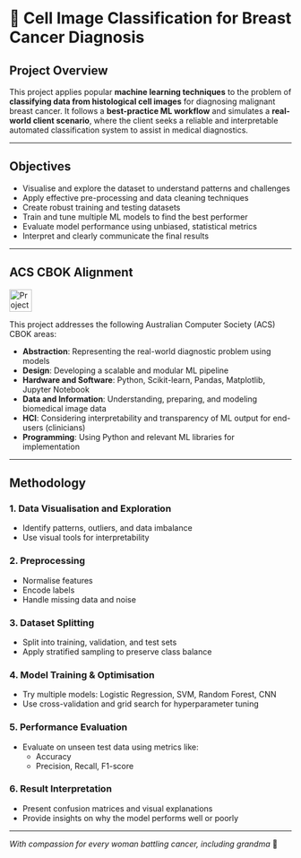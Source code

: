 # 🧬 Cell Image Classification for Breast Cancer Diagnosis

## Project Overview

This project applies popular **machine learning techniques** to the problem of **classifying data from histological cell images** for diagnosing malignant breast cancer. It follows a **best-practice ML workflow** and simulates a **real-world client scenario**, where the client seeks a reliable and interpretable automated classification system to assist in medical diagnostics.

---

## Objectives

- Visualise and explore the dataset to understand patterns and challenges
- Apply effective pre-processing and data cleaning techniques
- Create robust training and testing datasets
- Train and tune multiple ML models to find the best performer
- Evaluate model performance using unbiased, statistical metrics
- Interpret and clearly communicate the final results

---

## ACS CBOK Alignment 
<img src="https://github.com/user-attachments/assets/27569f12-ea02-4c97-9a1e-2b250064b6e9" alt="Project Logo" height="40">

This project addresses the following Australian Computer Society (ACS) CBOK areas:

- **Abstraction**: Representing the real-world diagnostic problem using models
- **Design**: Developing a scalable and modular ML pipeline
- **Hardware and Software**: Python, Scikit-learn, Pandas, Matplotlib, Jupyter Notebook
- **Data and Information**: Understanding, preparing, and modeling biomedical image data
- **HCI**: Considering interpretability and transparency of ML output for end-users (clinicians)
- **Programming**: Using Python and relevant ML libraries for implementation

---

## Methodology

### 1. **Data Visualisation and Exploration**
- Identify patterns, outliers, and data imbalance
- Use visual tools for interpretability

### 2. **Preprocessing**
- Normalise features
- Encode labels
- Handle missing data and noise

### 3. **Dataset Splitting**
- Split into training, validation, and test sets 
- Apply stratified sampling to preserve class balance

### 4. **Model Training & Optimisation**
- Try multiple models: Logistic Regression, SVM, Random Forest, CNN 
- Use cross-validation and grid search for hyperparameter tuning

### 5. **Performance Evaluation**
- Evaluate on unseen test data using metrics like:
  - Accuracy
  - Precision, Recall, F1-score

### 6. **Result Interpretation**
- Present confusion matrices and visual explanations
- Provide insights on why the model performs well or poorly

---

<i> With compassion for every woman battling cancer, including grandma </i> 🩷


